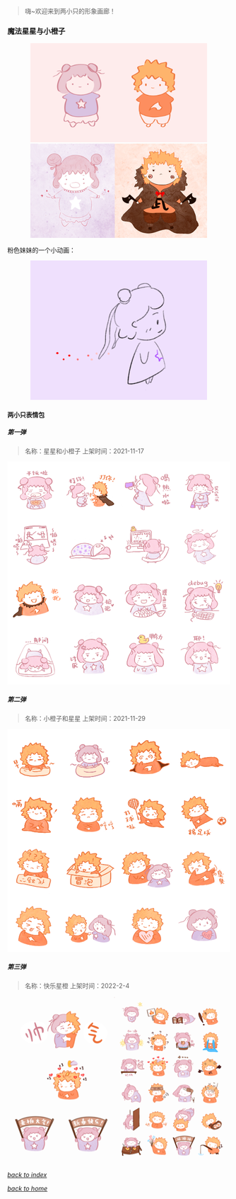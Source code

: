
> 嗨~欢迎来到两小只的形象画廊！

### 魔法星星与小橙子
<div align="middle"><img  width="400" src="/assets/images/thehousework/characters.gif"></div>

<div align="middle"><img  width="400" src="/assets/images/magical_star/littletwo.png"></div>

粉色妹妹的一个小动画：

<div align="middle"><img  width="400" src="/assets/images/magical_star/IMG_1154.GIF"></div>


#### 两小只表情包
##### 第一弹
> 名称：星星和小橙子
  上架时间：2021-11-17
<div align="middle"><img  width="600" src="/assets/images/magical_star/meme.png"></div>

##### 第二弹
> 名称：小橙子和星星
  上架时间：2021-11-29
<div align="middle"><img  width="600" src="/assets/images/magical_star/2021-11-29.png"></div>

##### 第三弹
> 名称：快乐星橙
  上架时间：2022-2-4
<div align="middle"><img  width="600" src="/assets/images/magical_star/3.png"></div>



[*back to index*](/paintings/index)

[*back to home*](https://fiiish-yu.github.io/)